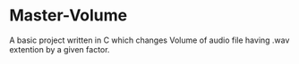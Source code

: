 # Master-Volume
A basic project written in C which changes Volume of audio file having .wav extention by a given factor.

